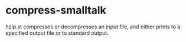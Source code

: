 # compress-smalltalk
hzip.st compresses or decompresses an input file, and either prints to a specified output file or to standard output.
